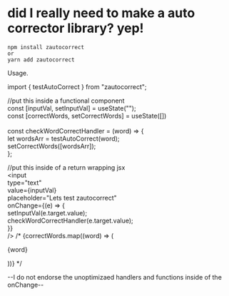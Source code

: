 # did I really need to make a auto corrector library? yep!

```
npm install zautocorrect
or
yarn add zautocorrect
```

Usage.

import { testAutoCorrect } from "zautocorrect";

//put this inside a functional component\
const [inputVal, setInputVal] = useState(""); \
const [correctWords, setCorrectWords] = useState([]) \
\
const checkWordCorrectHandler = (word) => {\
let wordsArr = testAutoCorrect(word);\
setCorrectWords([wordsArr]);\
};

//put this inside of a return wrapping jsx\
<input \
type="text" \
value={inputVal} \
placeholder="Lets test zautocorrect" \
onChange={(e) => { \
setInputVal(e.target.value); \
checkWordCorrectHandler(e.target.value); \
}} \
/>
/\*
{correctWords.map((word) => (

<div key={word}> 
<p> {word}</p> 
</div> 
))}
*/

--I do not endorse the unoptimizaed handlers and functions inside of the onChange--
